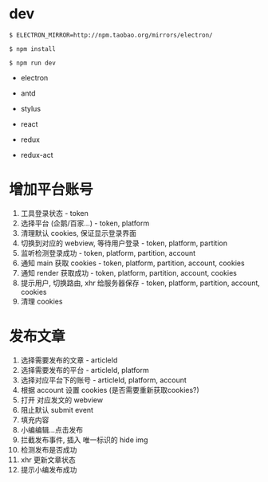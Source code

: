 # dev

`$ ELECTRON_MIRROR=http://npm.taobao.org/mirrors/electron/`

`$ npm install`

`$ npm run dev`


- electron

- antd
- stylus
- react
- redux
- redux-act


# 增加平台账号

1. 工具登录状态                          - token
2. 选择平台 (企鹅/百家...)                - token, platform
3. 清理默认 cookies, 保证显示登录界面
4. 切换到对应的 webview, 等待用户登录     - token, platform, partition
5. 监听检测登录成功                      - token, platform, partition, account
6. 通知 main 获取 cookies               - token, platform, partition, account, cookies
7. 通知 render 获取成功                  - token, platform, partition, account, cookies
8. 提示用户, 切换路由, xhr 给服务器保存    - token, platform, partition, account, cookies
9. 清理 cookies

# 发布文章
1. 选择需要发布的文章                - articleId
2. 选择需要发布的平台                - articleId, platform
3. 选择对应平台下的账号              - articleId, platform, account
4. 根据 account 设置 cookies (是否需要重新获取cookies?)
5. 打开 对应发文的 webview
6. 阻止默认 submit event
7. 填充内容
8. 小编编辑...点击发布
9. 拦截发布事件, 插入 唯一标识的 hide img
10. 检测发布是否成功
11. xhr 更新文章状态
12. 提示小编发布成功
